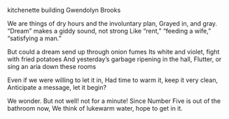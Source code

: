 kitchenette building
Gwendolyn Brooks


We are things of dry hours and the involuntary plan,
Grayed in, and gray. “Dream” makes a giddy sound, not strong
Like “rent,” “feeding a wife,” “satisfying a man.”

But could a dream send up through onion fumes
Its white and violet, fight with fried potatoes
And yesterday’s garbage ripening in the hall,
Flutter, or sing an aria down these rooms

Even if we were willing to let it in,
Had time to warm it, keep it very clean,
Anticipate a message, let it begin?

We wonder. But not well! not for a minute!
Since Number Five is out of the bathroom now,
We think of lukewarm water, hope to get in it.
